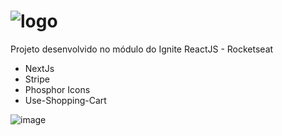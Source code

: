 # ![logo](https://user-images.githubusercontent.com/79944203/191384405-1db700ff-2c4f-4d58-b2c2-b4a0123390e7.svg)

Projeto desenvolvido no módulo do Ignite ReactJS - Rocketseat

* NextJs
* Stripe
* Phosphor Icons
* Use-Shopping-Cart

![image](https://user-images.githubusercontent.com/79944203/191385224-a6455d37-4d21-46b9-a6a5-3de1ff0b1e29.png)

